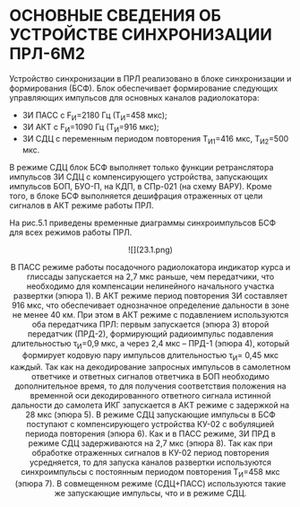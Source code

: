 # ОСНОВНЫЕ СВЕДЕНИЯ ОБ УСТРОЙСТВЕ СИНХРОНИЗАЦИИ ПРЛ-6М2

Устройство синхронизации в ПРЛ реализовано в блоке синхронизации и формирования (БСФ). Блок обеспечивает формирование следующих управляющих импульсов для основных каналов радиолокатора:
- ЗИ ПАСС с F<sub>И</sub>=2180 Гц (Т<sub>И</sub>=458 мкс);
- ЗИ АКТ с F<sub>И</sub>=1090 Гц (Т<sub>И</sub>=916 мкс);
- ЗИ СДЦ с переменным периодом повторения Т<sub>И1</sub>=416 мкс, Т<sub>И2</sub>=500 мкс.

В режиме СДЦ блок БСФ выполняет только функции ретранслятора импульсов ЗИ СДЦ с компенсирующего устройства, запускающих импульсов БОП, БУО-П, на КДП, в СПр-021 (на схему ВАРУ). Кроме того, в блоке БСФ выполняется дешифрация отраженных от цели сигналов в АКТ режиме работы ПРЛ.

На рис.5.1 приведены временные диаграммы синхроимпульсов БСФ для всех режимов работы ПРЛ.

<center>![](23.1.png)<center>

В ПАСС режиме работы посадочного радиолокатора индикатор курса и глиссады запускается на 2,7 мкс раньше, чем передатчики, что необходимо для компенсации нелинейного начального участка развертки (эпюра 1). В АКТ режиме период повторения ЗИ составляет 916 мкс, что обеспечивает однозначное определение дальности в зоне не менее 40 км. При этом в АКТ режиме с подавлением используются оба передатчика ПРЛ: первым запускается (эпюра 3) второй передатчик (ПРД-2), формирующий радиоимпульс подавления длительностью &tau;<sub>И</sub>=0,9 мкс, а через 2,4 мкс – ПРД-1 (эпюра 4), который формирует кодовую пару импульсов длительностью &tau;<sub>И</sub>= 0,45 мкс каждый. Так как на декодирование запросных импульсов в самолетном ответчике и ответных сигналов ответчика в БОП необходимо дополнительное время, то для получения соответствия положения на временной оси декодированного ответного сигнала истинной дальности до самолета ИКГ запускается в АКТ режиме с задержкой на 28 мкс (эпюра 5). В режиме СДЦ запускающие импульсы в БСФ поступают с компенсирующего устройства КУ-02 с вобуляцией периода повторения (эпюра 6).
Как и в ПАСС режиме, ЗИ ПРД в режиме СДЦ задерживаются на 2,7 мкс (эпюра 8). Так как при обработке отраженных сигналов в КУ-02 период повторения усредняется, то для запуска каналов развертки используются синхроимпульсы с постоянным периодом повторения Т<sub>И</sub>=458 мкс (эпюра 7). В совмещенном режиме (СДЦ+ПАСС) используются такие же запускающие импульсы, что и в режиме СДЦ.

